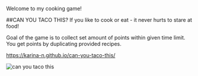 Welcome to my cooking game!

##CAN YOU TACO THIS?
If you like to cook or eat - it never hurts to stare at food!

Goal of the game is to collect set amount of points within given time limit.
You get points by duplicating provided recipes.

https://karina-n.github.io/can-you-taco-this/

![can you taco this](https://user-images.githubusercontent.com/67471786/132459070-94867e8f-77b7-4956-a311-5b5dfaf1ab59.png)

